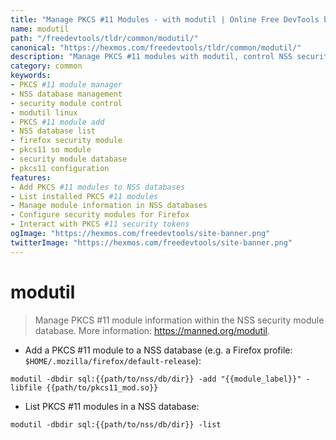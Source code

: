 ```yaml
---
title: "Manage PKCS #11 Modules - with modutil | Online Free DevTools by Hexmos"
name: modutil
path: "/freedevtools/tldr/common/modutil/"
canonical: "https://hexmos.com/freedevtools/tldr/common/modutil/"
description: "Manage PKCS #11 modules with modutil, control NSS security module database. Add, list, and modify PKCS #11 module information. Free online tool, no registration required."
category: common
keywords:
- PKCS #11 module manager
- NSS database management
- security module control
- modutil linux
- PKCS #11 module add
- NSS database list
- firefox security module
- pkcs11 so module
- security module database
- pkcs11 configuration
features:
- Add PKCS #11 modules to NSS databases
- List installed PKCS #11 modules
- Manage module information in NSS databases
- Configure security modules for Firefox
- Interact with PKCS #11 security tokens
ogImage: "https://hexmos.com/freedevtools/site-banner.png"
twitterImage: "https://hexmos.com/freedevtools/site-banner.png"
---
```


# modutil

> Manage PKCS #11 module information within the NSS security module database.
> More information: <https://manned.org/modutil>.

- Add a PKCS #11 module to a NSS database (e.g. a Firefox profile: `$HOME/.mozilla/firefox/default-release`):

`modutil -dbdir sql:{{path/to/nss/db/dir}} -add "{{module_label}}" -libfile {{path/to/pkcs11_mod.so}}`

- List PKCS #11 modules in a NSS database:

`modutil -dbdir sql:{{path/to/nss/db/dir}} -list`
